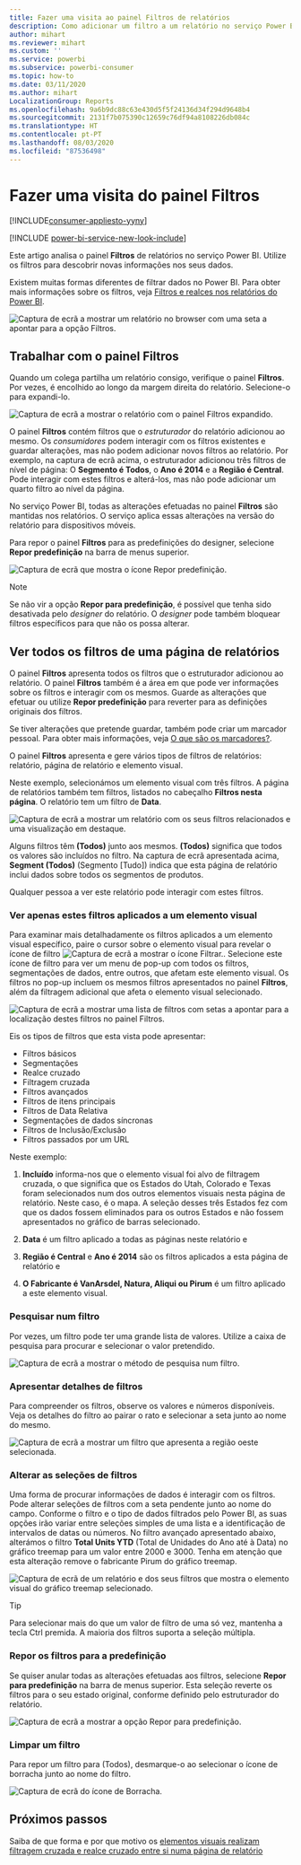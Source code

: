 ```yaml
---
title: Fazer uma visita ao painel Filtros de relatórios
description: Como adicionar um filtro a um relatório no serviço Power BI para consumidores
author: mihart
ms.reviewer: mihart
ms.custom: ''
ms.service: powerbi
ms.subservice: powerbi-consumer
ms.topic: how-to
ms.date: 03/11/2020
ms.author: mihart
LocalizationGroup: Reports
ms.openlocfilehash: 9a6b9dc88c63e430d5f5f24136d34f294d9648b4
ms.sourcegitcommit: 2131f7b075390c12659c76df94a8108226db084c
ms.translationtype: HT
ms.contentlocale: pt-PT
ms.lasthandoff: 08/03/2020
ms.locfileid: "87536498"
---
```

# <a name="take-a-tour-of-the-report-filters-pane"></a>Fazer uma visita do painel Filtros

[!INCLUDE[consumer-appliesto-yyny](../includes/consumer-appliesto-yyny.md)]

[!INCLUDE [power-bi-service-new-look-include](../includes/power-bi-service-new-look-include.md)]

Este artigo analisa o painel **Filtros** de relatórios no serviço Power BI. Utilize os filtros para descobrir novas informações nos seus dados.

Existem muitas formas diferentes de filtrar dados no Power BI. Para obter mais informações sobre os filtros, veja [Filtros e realces nos relatórios do Power BI](../create-reports/power-bi-reports-filters-and-highlighting.md).

![Captura de ecrã a mostrar um relatório no browser com uma seta a apontar para a opção Filtros.](media/end-user-report-filter/power-bi-report.png)

## <a name="working-with-the-report-filters-pane"></a>Trabalhar com o painel Filtros

Quando um colega partilha um relatório consigo, verifique o painel **Filtros**. Por vezes, é encolhido ao longo da margem direita do relatório. Selecione-o para expandi-lo.

![Captura de ecrã a mostrar o relatório com o painel Filtros expandido.](media/end-user-report-filter/power-bi-expand-filter-pane.png)

O painel **Filtros** contém filtros que o *estruturador* do relatório adicionou ao mesmo. Os *consumidores* podem interagir com os filtros existentes e guardar alterações, mas não podem adicionar novos filtros ao relatório. Por exemplo, na captura de ecrã acima, o estruturador adicionou três filtros de nível de página: O **Segmento é Todos**, o **Ano é 2014** e a **Região é Central**. Pode interagir com estes filtros e alterá-los, mas não pode adicionar um quarto filtro ao nível da página.

No serviço Power BI, todas as alterações efetuadas no painel **Filtros** são mantidas nos relatórios. O serviço aplica essas alterações na versão do relatório para dispositivos móveis. 

Para repor o painel **Filtros** para as predefinições do designer, selecione **Repor predefinição** na barra de menus superior.

![Captura de ecrã que mostra o ícone Repor predefinição.](media/end-user-report-filter/power-bi-reset-icon.png) 

> [!NOTE]
> Se não vir a opção **Repor para predefinição**, é possível que tenha sido desativada pelo *designer* do relatório. O *designer* pode também bloquear filtros específicos para que não os possa alterar.

## <a name="view-all-the-filters-for-a-report-page"></a>Ver todos os filtros de uma página de relatórios

O painel **Filtros** apresenta todos os filtros que o estruturador adicionou ao relatório. O painel **Filtros** também é a área em que pode ver informações sobre os filtros e interagir com os mesmos. Guarde as alterações que efetuar ou utilize **Repor predefinição** para reverter para as definições originais dos filtros.

Se tiver alterações que pretende guardar, também pode criar um marcador pessoal. Para obter mais informações, veja [O que são os marcadores?](end-user-bookmarks.md).

O painel **Filtros** apresenta e gere vários tipos de filtros de relatórios: relatório, página de relatório e elemento visual.

Neste exemplo, selecionámos um elemento visual com três filtros. A página de relatórios também tem filtros, listados no cabeçalho **Filtros nesta página**. O relatório tem um filtro de **Data**.

![Captura de ecrã a mostrar um relatório com os seus filtros relacionados e uma visualização em destaque.](media/end-user-report-filter/power-bi-filters-pane.png)

Alguns filtros têm **(Todos)** junto aos mesmos. **(Todos)** significa que todos os valores são incluídos no filtro. Na captura de ecrã apresentada acima, **Segment (Todos)** (Segmento [Tudo]) indica que esta página de relatório inclui dados sobre todos os segmentos de produtos. 

Qualquer pessoa a ver este relatório pode interagir com estes filtros.

### <a name="view-only-those-filters-applied-to-a-visual"></a>Ver apenas estes filtros aplicados a um elemento visual

Para examinar mais detalhadamente os filtros aplicados a um elemento visual específico, paire o cursor sobre o elemento visual para revelar o ícone de filtro ![Captura de ecrã a mostrar o ícone Filtrar.](media/end-user-report-filter/power-bi-filter-icon.png). Selecione este ícone de filtro para ver um menu de pop-up com todos os filtros, segmentações de dados, entre outros, que afetam este elemento visual. Os filtros no pop-up incluem os mesmos filtros apresentados no painel **Filtros**, além da filtragem adicional que afeta o elemento visual selecionado.

![Captura de ecrã a mostrar uma lista de filtros com setas a apontar para a localização destes filtros no painel Filtros.](media/end-user-report-filter/power-bi-hover-filters.png)

Eis os tipos de filtros que esta vista pode apresentar:

- Filtros básicos
- Segmentações
- Realce cruzado
- Filtragem cruzada
- Filtros avançados
- Filtros de itens principais
- Filtros de Data Relativa
- Segmentações de dados síncronas
- Filtros de Inclusão/Exclusão
- Filtros passados por um URL

Neste exemplo:
1. **Incluído** informa-nos que o elemento visual foi alvo de filtragem cruzada, o que significa que os Estados do Utah, Colorado e Texas foram selecionados num dos outros elementos visuais nesta página de relatório. Neste caso, é o mapa. A seleção desses três Estados fez com que os dados fossem eliminados para os outros Estados e não fossem apresentados no gráfico de barras selecionado.  

1. **Data** é um filtro aplicado a todas as páginas neste relatório e

1. **Região é Central** e **Ano é 2014** são os filtros aplicados a esta página de relatório e

4. **O Fabricante é VanArsdel, Natura, Aliqui ou Pirum** é um filtro aplicado a este elemento visual.


### <a name="search-in-a-filter"></a>Pesquisar num filtro

Por vezes, um filtro pode ter uma grande lista de valores. Utilize a caixa de pesquisa para procurar e selecionar o valor pretendido.

![Captura de ecrã a mostrar o método de pesquisa num filtro.](media/end-user-report-filter/power-bi-search.png)

### <a name="display-filter-details"></a>Apresentar detalhes de filtros

Para compreender os filtros, observe os valores e números disponíveis.  Veja os detalhes do filtro ao pairar o rato e selecionar a seta junto ao nome do mesmo.
  
![Captura de ecrã a mostrar um filtro que apresenta a região oeste selecionada.](media/end-user-report-filter/power-bi-filter-expand.png)

### <a name="change-filter-selections"></a>Alterar as seleções de filtros

Uma forma de procurar informações de dados é interagir com os filtros. Pode alterar seleções de filtros com a seta pendente junto ao nome do campo.  Conforme o filtro e o tipo de dados filtrados pelo Power BI, as suas opções irão variar entre seleções simples de uma lista e a identificação de intervalos de datas ou números. No filtro avançado apresentado abaixo, alterámos o filtro **Total Units YTD** (Total de Unidades do Ano até à Data) no gráfico treemap para um valor entre 2000 e 3000. Tenha em atenção que esta alteração remove o fabricante Pirum do gráfico treemap.
  
![Captura de ecrã de um relatório e dos seus filtros que mostra o elemento visual do gráfico treemap selecionado.](media/end-user-report-filter/power-bi-treemap-filters.png)

> [!TIP]
> Para selecionar mais do que um valor de filtro de uma só vez, mantenha a tecla Ctrl premida. A maioria dos filtros suporta a seleção múltipla.

### <a name="reset-filter-to-default"></a>Repor os filtros para a predefinição

Se quiser anular todas as alterações efetuadas aos filtros, selecione **Repor para predefinição** na barra de menus superior.  Esta seleção reverte os filtros para o seu estado original, conforme definido pelo estruturador do relatório.

![Captura de ecrã a mostrar a opção Repor para predefinição.](media/end-user-report-filter/power-bi-reset-icon.png)

### <a name="clear-a-filter"></a>Limpar um filtro

Para repor um filtro para (Todos), desmarque-o ao selecionar o ícone de borracha junto ao nome do filtro.

![Captura de ecrã do ícone de Borracha.](media/end-user-report-filter/power-bi-eraser.png)
  
<!--  too much detail for consumers

## Types of filters: text field filters
### List mode
Ticking a checkbox either selects or deselects the value. The **All** checkbox can be used to toggle the state of all checkboxes on or off. The checkboxes represent all the available values for that field.  As you adjust the filter, the restatement updates to reflect your choices. 

![list mode filter](media/end-user-report-filter/power-bi-restatement-new.png)

Note how the restatement now says "is Mar, Apr or May".

### Advanced mode
Select **Advanced Filtering** to switch to advanced mode. Use the dropdown controls and text boxes to identify which fields to include. By choosing between **And** and **Or**, you can build complex filter expressions. Select the **Apply Filter** button when you've set the values you want.  

![advanced mode](media/end-user-report-filter/power-bi-advanced.png)

## Types of filters: numeric field filters
### List mode
If the values are finite, selecting the field name displays a list.  See **Text field filters** &gt; **List mode** above for help using checkboxes.   

### Advanced mode
If the values are infinite or represent a range, selecting the field name opens the advanced filter mode. Use the dropdown and text boxes to specify a range of values that you want to see. 

![advanced filter](media/end-user-report-filter/power-bi-dropdown-and-text.png)

By choosing between **And** and **Or**, you can build complex filter expressions. Select the **Apply Filter** button when you've set the values you want.

## Types of filters: date and time
### List mode
If the values are finite, selecting the field name displays a list.  See **Text field filters** &gt; **List mode** above for help using checkboxes.   

### Advanced mode
If the field values represent date or time, you can specify a start/end time when using Date/Time filters.  

![datetime filter](media/end-user-report-filter/pbi_date-time-filters.png)

-->

## <a name="next-steps"></a>Próximos passos

Saiba de que forma e por que motivo os [elementos visuais realizam filtragem cruzada e realce cruzado entre si numa página de relatório](end-user-interactions.md)
